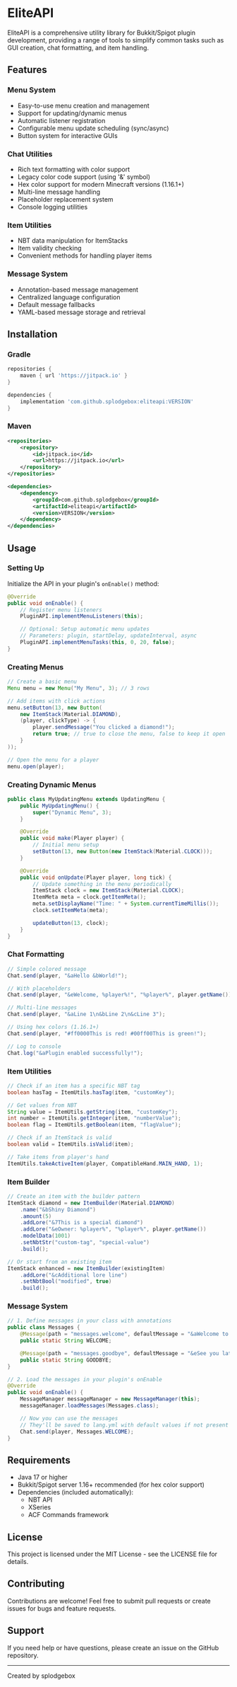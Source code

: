 # EliteAPI

EliteAPI is a comprehensive utility library for Bukkit/Spigot plugin development, providing a range of tools to simplify common tasks such as GUI creation, chat formatting, and item handling.

## Features

### Menu System
- Easy-to-use menu creation and management
- Support for updating/dynamic menus
- Automatic listener registration
- Configurable menu update scheduling (sync/async)
- Button system for interactive GUIs

### Chat Utilities
- Rich text formatting with color support
- Legacy color code support (using '&' symbol)
- Hex color support for modern Minecraft versions (1.16.1+)
- Multi-line message handling
- Placeholder replacement system
- Console logging utilities

### Item Utilities
- NBT data manipulation for ItemStacks
- Item validity checking
- Convenient methods for handling player items

### Message System
- Annotation-based message management
- Centralized language configuration
- Default message fallbacks
- YAML-based message storage and retrieval

## Installation

### Gradle
```groovy
repositories {
    maven { url 'https://jitpack.io' }
}

dependencies {
    implementation 'com.github.splodgebox:eliteapi:VERSION'
}
```

### Maven
```xml
<repositories>
    <repository>
        <id>jitpack.io</id>
        <url>https://jitpack.io</url>
    </repository>
</repositories>

<dependencies>
    <dependency>
        <groupId>com.github.splodgebox</groupId>
        <artifactId>eliteapi</artifactId>
        <version>VERSION</version>
    </dependency>
</dependencies>
```

## Usage

### Setting Up

Initialize the API in your plugin's `onEnable()` method:

```java
@Override
public void onEnable() {
    // Register menu listeners
    PluginAPI.implementMenuListeners(this);

    // Optional: Setup automatic menu updates
    // Parameters: plugin, startDelay, updateInterval, async
    PluginAPI.implementMenuTasks(this, 0, 20, false);
}
```

### Creating Menus

```java
// Create a basic menu
Menu menu = new Menu("My Menu", 3); // 3 rows

// Add items with click actions
menu.setButton(13, new Button(
    new ItemStack(Material.DIAMOND),
    (player, clickType) -> {
        player.sendMessage("You clicked a diamond!");
        return true; // true to close the menu, false to keep it open
    }
));

// Open the menu for a player
menu.open(player);
```

### Creating Dynamic Menus

```java
public class MyUpdatingMenu extends UpdatingMenu {
    public MyUpdatingMenu() {
        super("Dynamic Menu", 3);
    }

    @Override
    public void make(Player player) {
        // Initial menu setup
        setButton(13, new Button(new ItemStack(Material.CLOCK)));
    }

    @Override
    public void onUpdate(Player player, long tick) {
        // Update something in the menu periodically
        ItemStack clock = new ItemStack(Material.CLOCK);
        ItemMeta meta = clock.getItemMeta();
        meta.setDisplayName("Time: " + System.currentTimeMillis());
        clock.setItemMeta(meta);

        updateButton(13, clock);
    }
}
```

### Chat Formatting

```java
// Simple colored message
Chat.send(player, "&aHello &bWorld!");

// With placeholders
Chat.send(player, "&eWelcome, %player%!", "%player%", player.getName());

// Multi-line messages
Chat.send(player, "&aLine 1\n&bLine 2\n&cLine 3");

// Using hex colors (1.16.1+)
Chat.send(player, "#ff0000This is red! #00ff00This is green!");

// Log to console
Chat.log("&aPlugin enabled successfully!");
```

### Item Utilities

```java
// Check if an item has a specific NBT tag
boolean hasTag = ItemUtils.hasTag(item, "customKey");

// Get values from NBT
String value = ItemUtils.getString(item, "customKey");
int number = ItemUtils.getInteger(item, "numberValue");
boolean flag = ItemUtils.getBoolean(item, "flagValue");

// Check if an ItemStack is valid
boolean valid = ItemUtils.isValid(item);

// Take items from player's hand
ItemUtils.takeActiveItem(player, CompatibleHand.MAIN_HAND, 1);
```

### Item Builder

```java
// Create an item with the builder pattern
ItemStack diamond = new ItemBuilder(Material.DIAMOND)
    .name("&bShiny Diamond")
    .amount(5)
    .addLore("&7This is a special diamond")
    .addLore("&eOwner: %player%", "%player%", player.getName())
    .modelData(1001)
    .setNbtStr("custom-tag", "special-value")
    .build();

// Or start from an existing item
ItemStack enhanced = new ItemBuilder(existingItem)
    .addLore("&cAdditional lore line")
    .setNbtBool("modified", true)
    .build();
```

### Message System

```java
// 1. Define messages in your class with annotations
public class Messages {
    @Message(path = "messages.welcome", defaultMessage = "&aWelcome to the server!")
    public static String WELCOME;

    @Message(path = "messages.goodbye", defaultMessage = "&eSee you later!")
    public static String GOODBYE;
}

// 2. Load the messages in your plugin's onEnable
@Override
public void onEnable() {
    MessageManager messageManager = new MessageManager(this);
    messageManager.loadMessages(Messages.class);

    // Now you can use the messages
    // They'll be saved to lang.yml with default values if not present
    Chat.send(player, Messages.WELCOME);
}
```

## Requirements

- Java 17 or higher
- Bukkit/Spigot server 1.16+ recommended (for hex color support)
- Dependencies (included automatically):
  - NBT API
  - XSeries
  - ACF Commands framework

## License

This project is licensed under the MIT License - see the LICENSE file for details.

## Contributing

Contributions are welcome! Feel free to submit pull requests or create issues for bugs and feature requests.

## Support

If you need help or have questions, please create an issue on the GitHub repository.

---
Created by splodgebox

